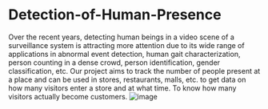 # Detection-of-Human-Presence
Over the recent years, detecting human beings in a video scene of a surveillance system is attracting more attention due to its wide range of applications in abnormal event detection, human gait characterization, person counting in a dense crowd, person identification, gender classification, etc.
Our project aims to track the number of people present at a place and can be used in stores, restaurants, malls, etc. to get data on how many visitors enter a store and at what time. To know how many visitors actually become customers.
![image](https://user-images.githubusercontent.com/52825483/166697685-2c460830-9e12-4585-a281-087e7b0e8aab.png)
